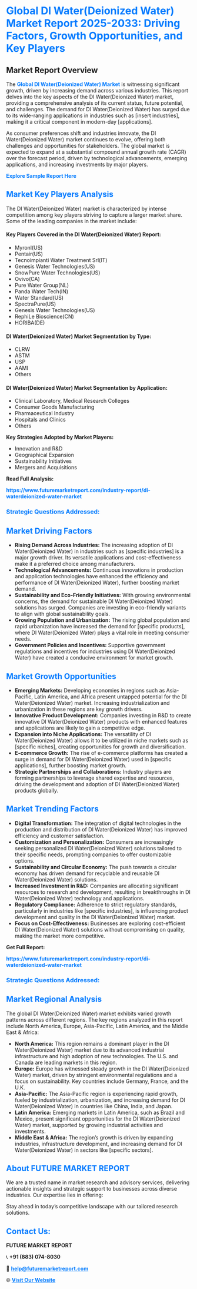 <h1 style="color: #007BFF;">Global DI Water(Deionized Water) Market Report 2025-2033: Driving Factors, Growth Opportunities, and Key Players</h1>

<section id="overview">
<h2>Market Report Overview</h2>
<p>The <a href="https://www.futuremarketreport.com/industry-report/di-waterdeionized-water-market" style="color: #007BFF; text-decoration: none;"><strong>Global DI Water(Deionized Water) Market</strong></a> is witnessing significant growth, driven by increasing demand across various industries. This report delves into the key aspects of the DI Water(Deionized Water) market, providing a comprehensive analysis of its current status, future potential, and challenges. The demand for DI Water(Deionized Water) has surged due to its wide-ranging applications in industries such as [insert industries], making it a critical component in modern-day [applications].</p>
<p>As consumer preferences shift and industries innovate, the DI Water(Deionized Water) market continues to evolve, offering both challenges and opportunities for stakeholders. The global market is expected to expand at a substantial compound annual growth rate (CAGR) over the forecast period, driven by technological advancements, emerging applications, and increasing investments by major players.</p>
</section>

<section id="overview">
<p><a href="https://www.futuremarketreport.com/request-sample/reportId=101738" style="color: #007BFF; text-decoration: none;"><strong>Explore Sample Report Here</strong></a></p>
</section>

<section id="key-players">
<h2 style="color: #007BFF;">Market Key Players Analysis</h2>
<p>The DI Water(Deionized Water) market is characterized by intense competition among key players striving to capture a larger market share. Some of the leading companies in the market include:</p>
<h4>Key Players Covered in the DI Water(Deionized Water) Report:</h4>
<ul><li>Myronl(US)</li><li>Pentair(US)</li><li>Tecnoimpianti Water Treatment Srl(IT)</li><li>Genesis Water Technologies(US)</li><li>SnowPure Water Technologies(US)</li><li>Ovivo(CA)</li><li>Pure Water Group(NL)</li><li>Panda Water Tech(IN)</li><li>Water Standard(US)</li><li>SpectraPure(US)</li><li>Genesis Water Technologies(US)</li><li>RephiLe Bioscience(CN)</li><li>HORIBA(DE)</li></ul>
<h4>DI Water(Deionized Water) Market Segmentation by Type:</h4>
<ul><li>CLRW</li><li>ASTM</li><li>USP</li><li>AAMI</li><li>Others</li></ul>

<h4>DI Water(Deionized Water) Market Segmentation by Application:</h4>
<ul><li>Clinical Laboratory, Medical Research Colleges</li><li>Consumer Goods Manufacturing</li><li>Pharmaceutical Industry</li><li>Hospitals and Clinics</li><li>Others</li></ul>
<p><strong>Key Strategies Adopted by Market Players:</strong></p>
<ul>
<li>Innovation and R&D</li>
<li>Geographical Expansion</li>
<li>Sustainability Initiatives</li>
<li>Mergers and Acquisitions</li>
</ul>
</section>

<section>
<p><strong>Read Full Analysis: </strong></p><a href="https://www.futuremarketreport.com/industry-report/di-waterdeionized-water-market" style="color: #007BFF; text-decoration: none;"><strong>https://www.futuremarketreport.com/industry-report/di-waterdeionized-water-market</strong></a>
<h3 style="color: #007BFF;">Strategic Questions Addressed:</h3>
</section>

<section id="driving-factors">
<h2 style="color: #007BFF;">Market Driving Factors</h2>
<ul>
<li><strong>Rising Demand Across Industries:</strong> The increasing adoption of DI Water(Deionized Water) in industries such as [specific industries] is a major growth driver. Its versatile applications and cost-effectiveness make it a preferred choice among manufacturers.</li>
<li><strong>Technological Advancements:</strong> Continuous innovations in production and application technologies have enhanced the efficiency and performance of DI Water(Deionized Water), further boosting market demand.</li>
<li><strong>Sustainability and Eco-Friendly Initiatives:</strong> With growing environmental concerns, the demand for sustainable DI Water(Deionized Water) solutions has surged. Companies are investing in eco-friendly variants to align with global sustainability goals.</li>
<li><strong>Growing Population and Urbanization:</strong> The rising global population and rapid urbanization have increased the demand for [specific products], where DI Water(Deionized Water) plays a vital role in meeting consumer needs.</li>
<li><strong>Government Policies and Incentives:</strong> Supportive government regulations and incentives for industries using DI Water(Deionized Water) have created a conducive environment for market growth.</li>
</ul>
</section>

<section id="growth-opportunities">
<h2 style="color: #007BFF;">Market Growth Opportunities</h2>
<ul>
<li><strong>Emerging Markets:</strong> Developing economies in regions such as Asia-Pacific, Latin America, and Africa present untapped potential for the DI Water(Deionized Water) market. Increasing industrialization and urbanization in these regions are key growth drivers.</li>
<li><strong>Innovative Product Development:</strong> Companies investing in R&D to create innovative DI Water(Deionized Water) products with enhanced features and applications are likely to gain a competitive edge.</li>
<li><strong>Expansion into Niche Applications:</strong> The versatility of DI Water(Deionized Water) allows it to be utilized in niche markets such as [specific niches], creating opportunities for growth and diversification.</li>
<li><strong>E-commerce Growth:</strong> The rise of e-commerce platforms has created a surge in demand for DI Water(Deionized Water) used in [specific applications], further boosting market growth.</li>
<li><strong>Strategic Partnerships and Collaborations:</strong> Industry players are forming partnerships to leverage shared expertise and resources, driving the development and adoption of DI Water(Deionized Water) products globally.</li>
</ul>
</section>

<section id="trending-factors">
<h2 style="color: #007BFF;">Market Trending Factors</h2>
<ul>
<li><strong>Digital Transformation:</strong> The integration of digital technologies in the production and distribution of DI Water(Deionized Water) has improved efficiency and customer satisfaction.</li>
<li><strong>Customization and Personalization:</strong> Consumers are increasingly seeking personalized DI Water(Deionized Water) solutions tailored to their specific needs, prompting companies to offer customizable options.</li>
<li><strong>Sustainability and Circular Economy:</strong> The push towards a circular economy has driven demand for recyclable and reusable DI Water(Deionized Water) solutions.</li>
<li><strong>Increased Investment in R&D:</strong> Companies are allocating significant resources to research and development, resulting in breakthroughs in DI Water(Deionized Water) technology and applications.</li>
<li><strong>Regulatory Compliance:</strong> Adherence to strict regulatory standards, particularly in industries like [specific industries], is influencing product development and quality in the DI Water(Deionized Water) market.</li>
<li><strong>Focus on Cost-Effectiveness:</strong> Businesses are exploring cost-efficient DI Water(Deionized Water) solutions without compromising on quality, making the market more competitive.</li>
</ul>
</section>

<section>
<p><strong>Get Full Report: </strong></p><a href="https://www.futuremarketreport.com/industry-report/di-waterdeionized-water-market" style="color: #007BFF; text-decoration: none;"><strong>https://www.futuremarketreport.com/industry-report/di-waterdeionized-water-market</strong></a>
<h3 style="color: #007BFF;">Strategic Questions Addressed:</h3>
</section>


<section id="regional-analysis">
<h2 style="color: #007BFF;">Market Regional Analysis</h2>
<p>The global DI Water(Deionized Water) market exhibits varied growth patterns across different regions. The key regions analyzed in this report include North America, Europe, Asia-Pacific, Latin America, and the Middle East & Africa:</p>
<ul>
<li><strong>North America:</strong> This region remains a dominant player in the DI Water(Deionized Water) market due to its advanced industrial infrastructure and high adoption of new technologies. The U.S. and Canada are leading markets in this region.</li>
<li><strong>Europe:</strong> Europe has witnessed steady growth in the DI Water(Deionized Water) market, driven by stringent environmental regulations and a focus on sustainability. Key countries include Germany, France, and the U.K.</li>
<li><strong>Asia-Pacific:</strong> The Asia-Pacific region is experiencing rapid growth, fueled by industrialization, urbanization, and increasing demand for DI Water(Deionized Water) in countries like China, India, and Japan.</li>
<li><strong>Latin America:</strong> Emerging markets in Latin America, such as Brazil and Mexico, present significant opportunities for the DI Water(Deionized Water) market, supported by growing industrial activities and investments.</li>
<li><strong>Middle East & Africa:</strong> The region’s growth is driven by expanding industries, infrastructure development, and increasing demand for DI Water(Deionized Water) in sectors like [specific sectors].</li>
</ul>
</section>

<footer>
<h2 style="color: #007BFF;">About FUTURE MARKET REPORT</h2>
<p>We are a trusted name in market research and advisory services, delivering actionable insights and strategic support to businesses across diverse industries. Our expertise lies in offering:</p>

<p>Stay ahead in today’s competitive landscape with our tailored research solutions.</p>

<h2 style="color: #007BFF;">Contact Us:</h2>
<p><strong>FUTURE MARKET REPORT</strong></p>
<p>📞 <strong>+91 (883) 074-8030</strong></p>
<p>📧 <strong><a href="mailto:help@futuremarketreport.com" style="color: #007BFF;">help@futuremarketreport.com</a></strong></p>
<p>🌐 <strong><a href="https://www.futuremarketreport.com/" style="color: #007BFF;">Visit Our Website</a></strong></p>
</footer>